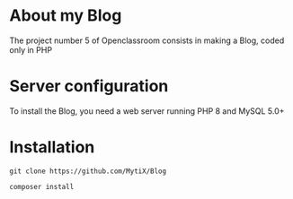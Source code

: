 # About my Blog

The project number 5 of Openclassroom consists in making a Blog, coded only in PHP


# Server configuration

To install the Blog, you need a web server running PHP 8 and MySQL 5.0+

# Installation 

```
git clone https://github.com/MytiX/Blog
```
```
composer install
```